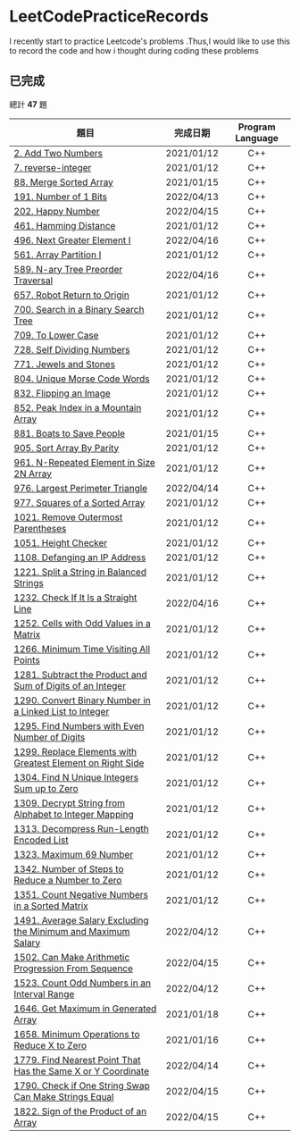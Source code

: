 # LeetCodePracticeRecords
I recently start to practice Leetcode's problems .Thus,I would like to use this to record the code and how i thought during coding these problems

## 已完成
總計 **47** 題

題目          | 完成日期 | Program Language |
--------------|:-----:|:----:|
[2. Add Two Numbers](https://leetcode.com/problems/add-two-numbers) | 2021/01/12 | C++
[7. reverse-integer](https://leetcode.com/problems/reverse-integer) | 2021/01/12 | C++
[88. Merge Sorted Array](https://leetcode.com/problems/merge-sorted-array) | 2021/01/15 | C++
[191. Number of 1 Bits](https://leetcode.com/problems/number-of-1-bits) | 2022/04/13 | C++
[202. Happy Number](https://leetcode.com/problems/happy-number) | 2022/04/15 | C++
[461. Hamming Distance](https://leetcode.com/problems/hamming-distance) | 2021/01/12 | C++
[496. Next Greater Element I](https://leetcode.com/problems/next-greater-element-i) | 2022/04/16 | C++
[561. Array Partition I](https://leetcode.com/problems/array-partition-i) | 2021/01/12 | C++
[589. N-ary Tree Preorder Traversal](https://leetcode.com/problems/n-ary-tree-preorder-traversal) | 2022/04/16 | C++
[657. Robot Return to Origin](https://leetcode.com/problems/robot-return-to-origin) | 2021/01/12 | C++
[700. Search in a Binary Search Tree](https://leetcode.com/problems/search-in-a-binary-search-tree) | 2021/01/12 | C++
[709. To Lower Case](https://leetcode.com/problems/to-lower-case) | 2021/01/12 | C++
[728. Self Dividing Numbers](https://leetcode.com/problems/self-dividing-numbers) | 2021/01/12 | C++
[771. Jewels and Stones](https://leetcode.com/problems/jewels-and-stones) | 2021/01/12 | C++
[804. Unique Morse Code Words](https://leetcode.com/problems/unique-morse-code-words) | 2021/01/12 | C++
[832. Flipping an Image](https://leetcode.com/problems/flipping-an-image) | 2021/01/12 | C++
[852. Peak Index in a Mountain Array](https://leetcode.com/problems/peak-index-in-a-mountain-array) | 2021/01/12 | C++
[881. Boats to Save People](https://leetcode.com/problems/boats-to-save-people) | 2021/01/15 | C++
[905. Sort Array By Parity](https://leetcode.com/problems/sort-array-by-parity) | 2021/01/12 | C++
[961. N-Repeated Element in Size 2N Array](https://leetcode.com/problems/n-repeated-element-in-size-2n-array) | 2021/01/12 | C++
[976. Largest Perimeter Triangle](https://leetcode.com/problems/largest-perimeter-triangle) | 2022/04/14 | C++
[977. Squares of a Sorted Array](https://leetcode.com/problems/squares-of-a-sorted-array) | 2021/01/12 | C++
[1021. Remove Outermost Parentheses](https://leetcode.com/problems/remove-outermost-parentheses) | 2021/01/12 | C++
[1051. Height Checker](https://leetcode.com/problems/height-checker) | 2021/01/12 | C++
[1108. Defanging an IP Address](https://leetcode.com/problems/defanging-an-ip-address) | 2021/01/12 | C++
[1221. Split a String in Balanced Strings](https://leetcode.com/problems/split-a-string-in-balanced-strings) | 2021/01/12 | C++
[1232. Check If It Is a Straight Line](https://leetcode.com/problems/check-if-it-is-a-straight-line) | 2022/04/16 | C++
[1252. Cells with Odd Values in a Matrix](https://leetcode.com/problems/cells-with-odd-values-in-a-matrix) | 2021/01/12 | C++
[1266. Minimum Time Visiting All Points](https://leetcode.com/problems/minimum-time-visiting-all-points) | 2021/01/12 | C++
[1281. Subtract the Product and Sum of Digits of an Integer](https://leetcode.com/problems/subtract-the-product-and-sum-of-digits-of-an-integer) | 2021/01/12 | C++
[1290. Convert Binary Number in a Linked List to Integer](https://leetcode.com/problems/convert-binary-number-in-a-linked-list-to-integer) | 2021/01/12 | C++
[1295. Find Numbers with Even Number of Digits](https://leetcode.com/problems/find-numbers-with-even-number-of-digits) | 2021/01/12 | C++
[1299. Replace Elements with Greatest Element on Right Side](https://leetcode.com/problems/replace-elements-with-greatest-element-on-right-side) | 2021/01/12 | C++
[1304. Find N Unique Integers Sum up to Zero](https://leetcode.com/problems/find-n-unique-integers-sum-up-to-zero) | 2021/01/12 | C++
[1309. Decrypt String from Alphabet to Integer Mapping](https://leetcode.com/problems/decrypt-string-from-alphabet-to-integer-mapping) | 2021/01/12 | C++
[1313. Decompress Run-Length Encoded List](https://leetcode.com/problems/decompress-run-length-encoded-list) | 2021/01/12 | C++
[1323. Maximum 69 Number](https://leetcode.com/problems/maximum-69-number) | 2021/01/12 | C++
[1342. Number of Steps to Reduce a Number to Zero](https://leetcode.com/problems/number-of-steps-to-reduce-a-number-to-zero) | 2021/01/12 | C++
[1351. Count Negative Numbers in a Sorted Matrix](https://leetcode.com/problems/count-negative-numbers-in-a-sorted-matrix) | 2021/01/12 | C++
[1491. Average Salary Excluding the Minimum and Maximum Salary](https://leetcode.com/problems/average-salary-excluding-the-minimum-and-maximum-salary) | 2022/04/12 | C++
[1502. Can Make Arithmetic Progression From Sequence](https://leetcode.com/problems/can-make-arithmetic-progression-from-sequence) | 2022/04/15 | C++
[1523. Count Odd Numbers in an Interval Range](https://leetcode.com/problems/count-odd-numbers-in-an-interval-range) | 2022/04/12 | C++
[1646. Get Maximum in Generated Array](https://leetcode.com/problems/get-maximum-in-generated-array) | 2021/01/18 | C++
[1658. Minimum Operations to Reduce X to Zero](https://leetcode.com/problems/minimum-operations-to-reduce-x-to-zero) | 2021/01/16 | C++
[1779. Find Nearest Point That Has the Same X or Y Coordinate](https://leetcode.com/problems/find-nearest-point-that-has-the-same-x-or-y-coordinate) | 2022/04/14 | C++
[1790. Check if One String Swap Can Make Strings Equal](https://leetcode.com/problems/check-if-one-string-swap-can-make-strings-equal) | 2022/04/15 | C++
[1822. Sign of the Product of an Array](https://leetcode.com/problems/sign-of-the-product-of-an-array) | 2022/04/15 | C++
